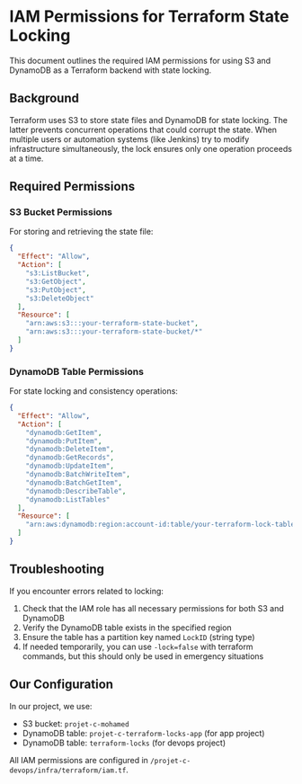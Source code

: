 # IAM Permissions for Terraform State Locking

This document outlines the required IAM permissions for using S3 and DynamoDB as a Terraform backend with state locking.

## Background

Terraform uses S3 to store state files and DynamoDB for state locking. The latter prevents concurrent operations that could corrupt the state. When multiple users or automation systems (like Jenkins) try to modify infrastructure simultaneously, the lock ensures only one operation proceeds at a time.

## Required Permissions

### S3 Bucket Permissions

For storing and retrieving the state file:

```json
{
  "Effect": "Allow",
  "Action": [
    "s3:ListBucket",
    "s3:GetObject",
    "s3:PutObject",
    "s3:DeleteObject"
  ],
  "Resource": [
    "arn:aws:s3:::your-terraform-state-bucket",
    "arn:aws:s3:::your-terraform-state-bucket/*"
  ]
}
```

### DynamoDB Table Permissions

For state locking and consistency operations:

```json
{
  "Effect": "Allow",
  "Action": [
    "dynamodb:GetItem",
    "dynamodb:PutItem",
    "dynamodb:DeleteItem",
    "dynamodb:GetRecords",
    "dynamodb:UpdateItem",
    "dynamodb:BatchWriteItem",
    "dynamodb:BatchGetItem",
    "dynamodb:DescribeTable",
    "dynamodb:ListTables"
  ],
  "Resource": [
    "arn:aws:dynamodb:region:account-id:table/your-terraform-lock-table"
  ]
}
```

## Troubleshooting

If you encounter errors related to locking:

1. Check that the IAM role has all necessary permissions for both S3 and DynamoDB
2. Verify the DynamoDB table exists in the specified region
3. Ensure the table has a partition key named `LockID` (string type)
4. If needed temporarily, you can use `-lock=false` with terraform commands, but this should only be used in emergency situations

## Our Configuration

In our project, we use:
- S3 bucket: `projet-c-mohamed`
- DynamoDB table: `projet-c-terraform-locks-app` (for app project)
- DynamoDB table: `terraform-locks` (for devops project)

All IAM permissions are configured in `/projet-c-devops/infra/terraform/iam.tf`.
